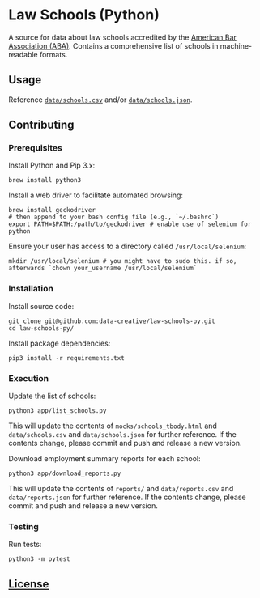 # Law Schools (Python)

A source for data about law schools accredited by the [American Bar Association (ABA)](https://www.americanbar.org). Contains a comprehensive list of schools in machine-readable formats.

## Usage

Reference [`data/schools.csv`](https://raw.githubusercontent.com/data-creative/law-schools-py/master/data/schools.csv) and/or [`data/schools.json`](https://raw.githubusercontent.com/data-creative/law-schools-py/master/data/schools.json).

## Contributing

### Prerequisites

Install Python and Pip 3.x:

```shell
brew install python3
```

Install a web driver to facilitate automated browsing:

```shell
brew install geckodriver
# then append to your bash config file (e.g., `~/.bashrc`)
export PATH=$PATH:/path/to/geckodriver # enable use of selenium for python
```

Ensure your user has access to a directory called `/usr/local/selenium`:

```shell
mkdir /usr/local/selenium # you might have to sudo this. if so, afterwards `chown your_username /usr/local/selenium`
```

### Installation

Install source code:

```shell
git clone git@github.com:data-creative/law-schools-py.git
cd law-schools-py/
```

Install package dependencies:

```shell
pip3 install -r requirements.txt
```

### Execution

Update the list of schools:

```shell
python3 app/list_schools.py
```

This will update the contents of `mocks/schools_tbody.html` and `data/schools.csv` and `data/schools.json` for further reference. If the contents change, please commit and push and release a new version.

Download employment summary reports for each school:

```shell
python3 app/download_reports.py
```

This will update the contents of `reports/` and `data/reports.csv` and `data/reports.json` for further reference. If the contents change, please commit and push and release a new version.

### Testing

Run tests:

```shell
python3 -m pytest
```

## [License](LICENSE)
